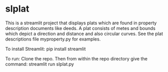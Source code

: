 # slplat

This is a streamlit project that displays plats which are found in property description documents like deeds.   A plat consists of metes and bounds which depict a direction and distance and also circular curves.   See the plat descriptions file myproperty.py for examples.

To install Streamlit: pip install streamlit

To run: Clone the repo. Then from within the repo directory give the command: streamlit run slplat.py
